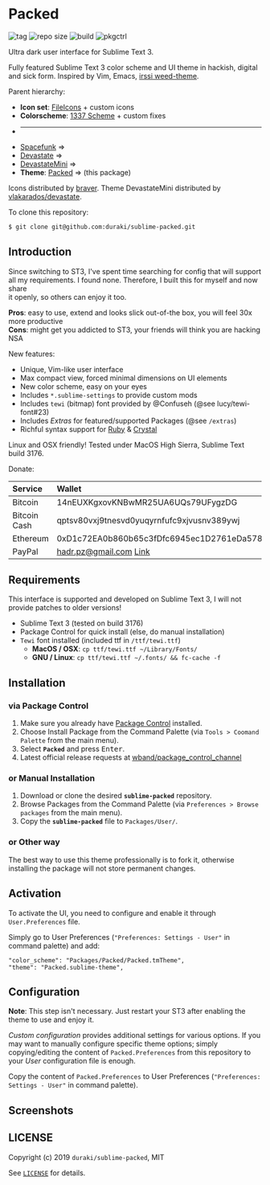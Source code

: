 # Packed
![tag](https://img.shields.io/github/tag-date/duraki/sublime-packed.svg) ![repo size](https://img.shields.io/github/repo-size/duraki/sublime-packed.svg?style=flat-square) ![build](https://img.shields.io/travis/wbond/package_control_channel/add_sublime-packed-package.svg?style=flat-square) ![pkgctrl](https://img.shields.io/packagecontrol/dt/Packed.svg?style=flat-square)  
  
Ultra dark user interface for Sublime Text 3.
  
Fully featured Sublime Text 3 color scheme and UI theme in hackish, digital 
and sick form. Inspired by Vim, Emacs, [irssi weed-theme](https://github.com/ronilaukkarinen/weed).
  
Parent hierarchy:  
  * **Icon set**: [FileIcons](https://github.com/braver/FileIcons) + custom icons
  * **Colorscheme**: [1337 Scheme](https://github.com/MarkMichos/1337-Scheme) + custom fixes
  * ---
  * [Spacefunk](https://github.com/Twiebie/ST-Spacefunk) => 
  * [Devastate](https://github.com/vlakarados/devastate) => 
  * [DevastateMini](https://github.com/shagabutdinov/sublime-devastate-mini) =>
  * **Theme**: [Packed](https://github.com/duraki/sublime-packed) => (this package)
  
Icons distributed by [braver](https://github.com/braver/FileIcons). Theme DevastateMini 
distributed by [vlakarados/devastate](https://github.com/vlakarados/devastate).
  
To clone this repository:

```bash
$ git clone git@github.com:duraki/sublime-packed.git
```
  
## Introduction
  
Since switching to ST3, I've spent time searching for config that will support  
all my requirements. I found none. Therefore, I built this for myself and now share  
it openly, so others can enjoy it too.
  
**Pros**: easy to use, extend and looks slick out-of-the box, you will feel 30x more productive  
**Cons**: might get you addicted to ST3, your friends will think you are hacking NSA  
  
New features:  
  * Unique, Vim-like user interface  
  * Max compact view, forced minimal dimensions on UI elements  
  * New color scheme, easy on your eyes  
  * Includes `*.sublime-settings` to provide custom mods  
  * Includes `tewi` (bitmap) font provided by @Confuseh (@see lucy/tewi-font#23)  
  * Includes *Extras* for featured/supported Packages (@see `/extras`)  
  * Richful syntax support for [Ruby](https://www.ruby-lang.org/) & [Crystal](http://crystal-lang.org/)  
  
Linux and OSX friendly! Tested under MacOS High Sierra, Sublime Text build 3176.
  
Donate:
  
| Service      | Wallet                                                                                                                  |
|:-------------|:------------------------------------------------------------------------------------------------------------------------|
| Bitcoin      | 14nEUXKgxovKNBwMR25UA6UQs79UFygzDG                                                                                      |
| Bitcoin Cash | qptsv80vxj9tnesvd0yuqyrnfufc9xjvusnv389ywj                                                                              |
| Ethereum     | 0xD1c72EA0b860b65c3fDfc6945ec1D2761eDa5785                                                                              |
| PayPal       | hadr.pz@gmail.com [Link](https://www.paypal.com/cgi-bin/webscr?cmd=_s-xclick&hosted_button_id=QBAS2NTRDT6B4&source=url) |
  
## Requirements
  
This interface is supported and developed on Sublime Text 3, I will not provide 
patches to older versions! 
  
* Sublime Text 3 (tested on build 3176) 
* Package Control for quick install (else, do manual installation)
* `Tewi` font installed (included ttf in `/ttf/tewi.ttf`)
  - **MacOS / OSX**: `cp ttf/tewi.ttf ~/Library/Fonts/`
  - **GNU / Linux**: `cp ttf/tewi.ttf ~/.fonts/ && fc-cache -f`
  
## Installation

### via Package Control

1. Make sure you already have [Package Control](https://packagecontrol.io/installation) installed.
2. Choose Install Package from the Command Palette (via `Tools > Coomand Palette` from the main menu).
3. Select **`Packed`** and press <kbd>Enter</kbd>.
4. Latest official release requests at [wband/package_control_channel](https://github.com/wbond/package_control_channel/pull/7521)
  
### or Manual Installation

1. Download or clone the desired **`sublime-packed`** repository.
2. Browse Packages from the Command Palette (via `Preferences > Browse packages` from the main menu).
3. Copy the **`sublime-packed`** file to `Packages/User/`.
  
### or Other way

The best way to use this theme professionally is to fork it, otherwise installing 
the package will not store permanent changes.
  
## Activation
  
To activate the UI, you need to configure and enable it through `User.Preferences` file.
  
Simply go to User Preferences (`"Preferences: Settings - User"` in command palette) and add:
  
    "color_scheme": "Packages/Packed/Packed.tmTheme",
    "theme": "Packed.sublime-theme",

## Configuration
  
**Note**: This step isn't necessary. Just restart your ST3 after enabling the theme to 
use and enjoy it.
  
*Custom configuration* provides additional settings for various options.
If you may want to manually configure specific theme options; simply 
copying/editing the content of `Packed.Preferences` from this repository 
to your *User* configuration file is enough.
  
Copy the content of `Packed.Preferences` to User Preferences (`"Preferences: Settings -
User"` in command palette).

## Screenshots

## LICENSE ##

Copyright (c) 2019 `duraki/sublime-packed`, MIT 

See [`LICENSE`](./LICENSE) for details.
